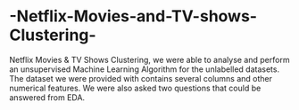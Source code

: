 # -Netflix-Movies-and-TV-shows-Clustering-
Netflix Movies &amp; TV Shows Clustering, we were able to analyse and perform an unsupervised Machine Learning Algorithm for the unlabelled datasets. The dataset we were provided with contains several columns and other numerical features. We were also asked two questions that could be answered from EDA. 
